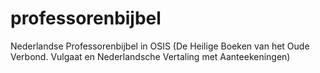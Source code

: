 # professorenbijbel
Nederlandse Professorenbijbel in OSIS (De Heilige Boeken van het Oude Verbond. Vulgaat en Nederlandsche Vertaling met Aanteekeningen)
